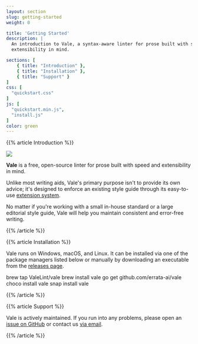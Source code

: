 ```yaml
---
layout: section
slug: getting-started
weight: 0

title: 'Getting Started'
description: |
  An introduction to Vale, a syntax-aware linter for prose built with speed and
  extensibility in mind.

sections: [
    { title: "Introduction" },
    { title: "Installation" },
    { title: "Support" }
]
css: [
  "quickstart.css"
]
js: [
  "quickstart.min.js",
  "install.js"
]
color: green
---
```


{{% article Introduction %}}

<img src="/img/software/vale-demo.png" class="img-fluid" data-action="zoom">

**Vale** is a free, open-source linter for prose built with speed and extensibility in mind.

Unlike most writing aids, Vale's primary purpose isn't to provide its own advice; it's designed to
enforce an existing style guide through its easy-to-use [extension system](/vale/styles).

No matter if you're working with a small in-house standard or a large editorial style guide, Vale
will help you maintain consistent and error-free writing.

{{% /article %}}

{{% article Installation %}}

Vale runs on Windows, macOS, and Linux. It can be installed via one of the package managers listed
below or manually by downloading an executable from the [releases page](https://github.com/errata-ai/vale/releases).

<div id="quickstart">
    <span data-qs-package="brew">brew tap ValeLint/vale</span>
    <span data-qs-package="brew">brew install vale</span>
    <span data-qs-package="go">go get github.com/errata-ai/vale</span>
    <span data-qs-package="choco">choco install vale</span>
    <span data-qs-package="snap">snap install vale</span>
</div>

{{% /article %}}

{{% article Support %}}

Vale is actively maintained. If you run into any problems, please open an [issue on GitHub](https://github.com/errata-ai/vale/issues/new) or contact us <a href="mailto:support@errata.ai" target="_top">via email</a>.

{{% /article %}}
